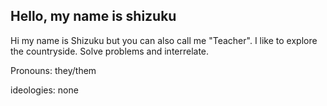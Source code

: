 ## Hello, my name is shizuku

Hi my name is Shizuku but you can also call me "Teacher". I like to explore the countryside. Solve problems and interrelate.

Pronouns: they/them

ideologies: none
